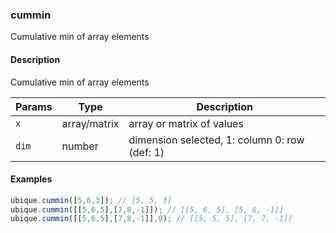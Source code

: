 ### cummin
Cumulative min of array elements


#### Description

Cumulative min of array elements


|Params|Type|Description
|---------|----|-----------
|`x` | array/matrix | array or matrix of values
|`dim` | number | dimension selected, 1: column 0: row (def: 1)


#### Examples

```js
ubique.cummin([5,6,3]); // [5, 5, 3]
ubique.cummin([[5,6,5],[7,8,-1]]); // [[5, 6, 5], [5, 6, -1]]
ubique.cummin([[5,6,5],[7,8,-1]],0); // [[5, 5, 5], [7, 7, -1]]
```

